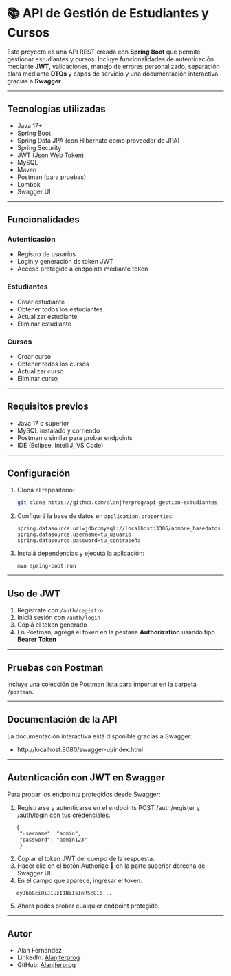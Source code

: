 # 📚 API de Gestión de Estudiantes y Cursos

Este proyecto es una API REST creada con **Spring Boot** que permite gestionar estudiantes y cursos. Incluye funcionalidades de autenticación mediante **JWT**, validaciones, manejo de errores personalizado, separación clara mediante **DTOs** y capas de servicio y una documentación interactiva gracias a **Swagger**.

---

## Tecnologías utilizadas

- Java 17+
- Spring Boot
- Spring Data JPA (con Hibernate como proveedor de JPA)
- Spring Security
- JWT (Json Web Token)
- MySQL
- Maven
- Postman (para pruebas)
- Lombok
- Swagger UI

---

## Funcionalidades

### Autenticación

- Registro de usuarios
- Login y generación de token JWT
- Acceso protegido a endpoints mediante token

### Estudiantes

- Crear estudiante
- Obtener todos los estudiantes
- Actualizar estudiante
- Eliminar estudiante

### Cursos

- Crear curso
- Obtener todos los cursos
- Actualizar curso
- Eliminar curso

---

## Requisitos previos

- Java 17 o superior
- MySQL instalado y corriendo
- Postman o similar para probar endpoints
- IDE (Eclipse, IntelliJ, VS Code)

---

## Configuración

1. Cloná el repositorio:
   ```bash
   git clone https://github.com/alanjferprog/api-gestion-estudiantes
   ```

2. Configurá la base de datos en `application.properties`:
   ```properties
   spring.datasource.url=jdbc:mysql://localhost:3306/nombre_basedatos
   spring.datasource.username=tu_usuario
   spring.datasource.password=tu_contraseña
   ```

3. Instalá dependencias y ejecutá la aplicación:
   ```bash
   mvn spring-boot:run
   ```

---

## Uso de JWT

1. Registrate con `/auth/registro`
2. Iniciá sesión con `/auth/login`
3. Copiá el token generado
4. En Postman, agregá el token en la pestaña **Authorization** usando tipo **Bearer Token**

---

## Pruebas con Postman

Incluye una colección de Postman lista para importar en la carpeta `/postman`.

---


## Documentación de la API

La documentación interactiva está disponible gracias a Swagger:

- http://localhost:8080/swagger-ui/index.html

---

## Autenticación con JWT en Swagger

Para probar los endpoints protegidos desde Swagger:

1. Registrarse y autenticarse en el endpoints POST /auth/register y /auth/login con tus credenciales.
```properties
   {
    "username": "admin",
    "password": "admin123"
    }
```
2. Copiar el token JWT del cuerpo de la respuesta.
3. Hacer clic en el botón Authorize 🔐 en la parte superior derecha de Swagger UI.
4. En el campo que aparece, ingresar el token:
```properties
   eyJhbGciOiJIUzI1NiIsInR5cCI6...
```
5. Ahora podés probar cualquier endpoint protegido.

---


## Autor

- Alan Fernandez
- LinkedIn: [Alanjferprog](https://www.linkedin.com/in/alanjferprog/)
- GitHub: [Alanjferprog](https://github.com/alanjferprog)
